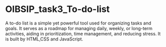 # OIBSIP_task3_To-do-list
A to-do list is a simple yet powerful tool used for organizing tasks and goals. It serves as a roadmap for managing daily, weekly, or long-term activities, aiding in prioritization, time management, and reducing stress. It is built by HTML,CSS and JavaScript.
